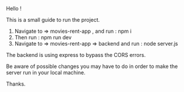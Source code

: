Hello ! 

This is a small guide to run the project.

1. Navigate to => movies-rent-app , and run : npm i
2. Then run : npm run dev
3. Navigate to  => movies-rent-app => backend and run : node server.js

The backend is using express to bypass the CORS errors. 

Be aware of possible changes you may have to do in order to make the server run in your local machine.

Thanks.
